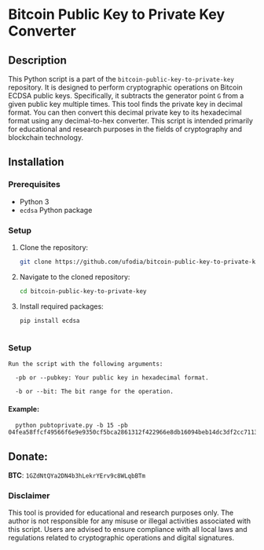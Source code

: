 # Bitcoin Public Key to Private Key Converter

## Description
This Python script is a part of the `bitcoin-public-key-to-private-key` repository. It is designed to perform cryptographic operations on Bitcoin ECDSA public keys. Specifically, it subtracts the generator point `G` from a given public key multiple times. This tool finds the private key in decimal format. You can then convert this decimal private key to its hexadecimal format using any decimal-to-hex converter. This script is intended primarily for educational and research purposes in the fields of cryptography and blockchain technology.

## Installation

### Prerequisites
- Python 3
- `ecdsa` Python package

### Setup
  1. Clone the repository:
     ```bash
     git clone https://github.com/ufodia/bitcoin-public-key-to-private-key
     
  2. Navigate to the cloned repository:
  
     ```bash
     cd bitcoin-public-key-to-private-key
     
  3. Install required packages:
   
      ```bash
      pip install ecdsa



### Setup
    Run the script with the following arguments:
    
      -pb or --pubkey: Your public key in hexadecimal format.
      
      -b or --bit: The bit range for the operation.
  
   #### Example:
    
      
      
      python pubtoprivate.py -b 15 -pb 04fea58ffcf49566f6e9e9350cf5bca2861312f422966e8db16094beb14dc3df2cc71136e9f21ec86870c3a999f045d712f848c6fd6ed9582521c3f7444c8f182e


## Donate: 
**BTC**: `1GZdNtQYa2DN4b3hLekrYErv9c8WLqbBTm`

### Disclaimer
This tool is provided for educational and research purposes only. The author is not responsible for any misuse or illegal activities associated with this script. Users are advised to ensure compliance with all local laws and regulations related to cryptographic operations and digital signatures.














